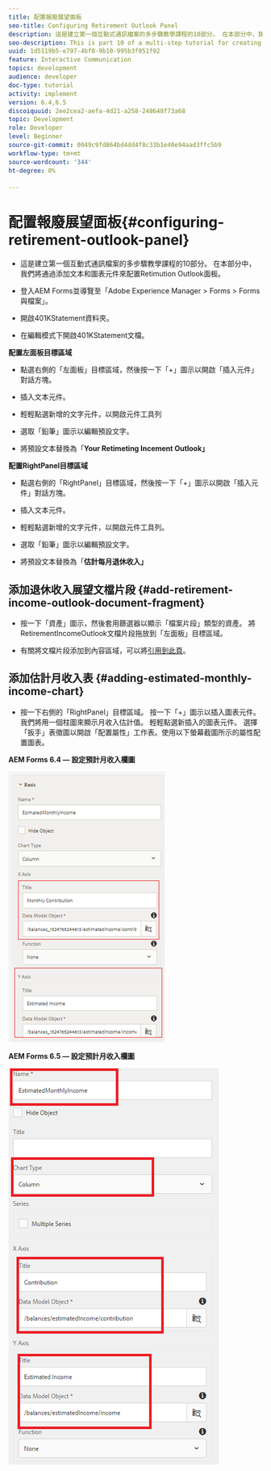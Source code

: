 ```yaml
---
title: 配置報廢展望面板
seo-title: Configuring Retirement Outlook Panel
description: 這是建立第一個互動式通訊檔案的多步驟教學課程的10部分。 在本部分中，我們將通過添加文本和圖表元件來配置Retimution Outlook面板。
seo-description: This is part 10 of a multi-step tutorial for creating your first interactive communications document. In this part, we will configure Retirement Outlook Panel by adding text and chart components.
uuid: 1d5119b5-e797-4bf0-9b10-995b3f051f92
feature: Interactive Communication
topics: development
audience: developer
doc-type: tutorial
activity: implement
version: 6.4,6.5
discoiquuid: 2ee2cea2-aefa-4d21-a258-248648f73a68
topic: Development
role: Developer
level: Beginner
source-git-commit: 0049c9fd864bd4dd4f8c33b1e40e94aad3ffc5b9
workflow-type: tm+mt
source-wordcount: '344'
ht-degree: 0%

---
```



# 配置報廢展望面板{#configuring-retirement-outlook-panel}

* 這是建立第一個互動式通訊檔案的多步驟教學課程的10部分。 在本部分中，我們將通過添加文本和圖表元件來配置Retimution Outlook面板。

* 登入AEM Forms並導覽至「Adobe Experience Manager > Forms > Forms與檔案」。

* 開啟401KStatement資料夾。

* 在編輯模式下開啟401KStatement文檔。

**配置左面板目標區域**

* 點選右側的「左面板」目標區域，然後按一下「+」圖示以開啟「插入元件」對話方塊。

* 插入文本元件。

* 輕輕點選新增的文字元件，以開啟元件工具列

* 選取「鉛筆」圖示以編輯預設文字。

* 將預設文本替換為「**Your Retimeting Incement Outlook」**

**配置RightPanel目標區域**

* 點選右側的「RightPanel」目標區域，然後按一下「+」圖示以開啟「插入元件」對話方塊。

* 插入文本元件。

* 輕輕點選新增的文字元件，以開啟元件工具列。

* 選取「鉛筆」圖示以編輯預設文字。

* 將預設文本替換為「**估計每月退休收入」**

## 添加退休收入展望文檔片段 {#add-retirement-income-outlook-document-fragment}

* 按一下「資產」圖示，然後套用篩選器以顯示「檔案片段」類型的資產。 將RetirementIncomeOutlook文檔片段拖放到「左面板」目標區域。

* 有關將文檔片段添加到內容區域，可以將[引用到此頁](https://experienceleague.adobe.com/docs/experience-manager-learn/forms/ic-web-channel-tutorial/partseven.html)。

## 添加估計月收入表 {#adding-estimated-monthly-income-chart}

* 按一下右側的「RightPanel」目標區域。 按一下「+」圖示以插入圖表元件。 我們將用一個柱圖來顯示月收入估計值。 輕輕點選新插入的圖表元件。 選擇「扳手」表徵圖以開啟「配置屬性」工作表。使用以下螢幕截圖所示的屬性配置圖表。

**AEM Forms 6.4 — 設定預計月收入欄圖**

![form64](assets/estimatedmonthlyincomechart.png)

**AEM Forms 6.5 — 設定預計月收入欄圖**

![forms65](assets/estimatedmonthlyincomechart65.PNG)





